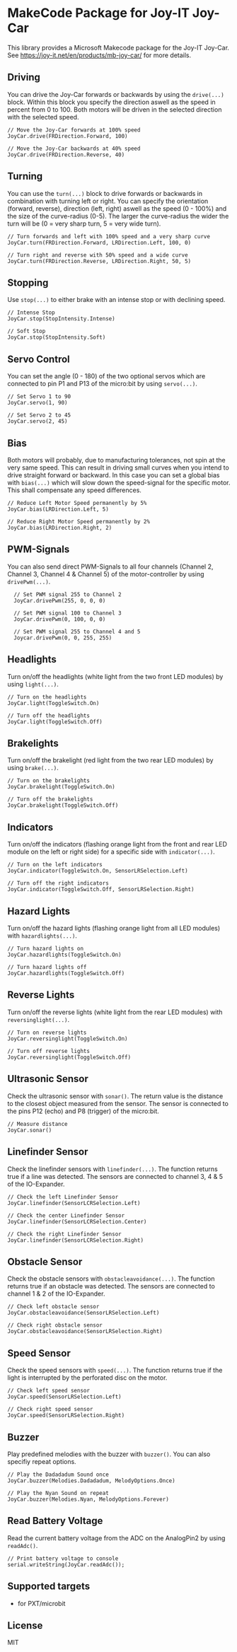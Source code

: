 # MakeCode Package for Joy-IT Joy-Car

This library provides a Microsoft Makecode package for the Joy-IT Joy-Car.
See https://joy-it.net/en/products/mb-joy-car/ for more details.

## Driving
You can drive the Joy-Car forwards or backwards by using the `drive(...)` block. Within this block you specify the direction aswell as the speed in percent from 0 to 100.
Both motors will be driven in the selected direction with the selected speed.
```blocks
// Move the Joy-Car forwards at 100% speed
JoyCar.drive(FRDirection.Forward, 100)

// Move the Joy-Car backwards at 40% speed
JoyCar.drive(FRDirection.Reverse, 40)
```

## Turning
You can use the `turn(...)` block to drive forwards or backwards in combination with turning left or right.
You can specify the orientation (forward, reverse), direction (left, right) aswell as the speed (0 - 100%) and the size of the curve-radius (0-5).
The larger the curve-radius the wider the turn will be (0 = very sharp turn, 5 = very wide turn).
```blocks
// Turn forwards and left with 100% speed and a very sharp curve
JoyCar.turn(FRDirection.Forward, LRDirection.Left, 100, 0)

// Turn right and reverse with 50% speed and a wide curve
JoyCar.turn(FRDirection.Reverse, LRDirection.Right, 50, 5)
```

## Stopping
Use `stop(...)` to either brake with an intense stop or with declining speed.
```blocks
// Intense Stop
JoyCar.stop(StopIntensity.Intense)

// Soft Stop
JoyCar.stop(StopIntensity.Soft)
```

## Servo Control
You can set the angle (0 - 180) of the two optional servos which are connected to pin P1 and P13 of the micro:bit by using `servo(...)`.
```blocks
// Set Servo 1 to 90
JoyCar.servo(1, 90)

// Set Servo 2 to 45
JoyCar.servo(2, 45)
```

## Bias
Both motors will probably, due to manufacturing tolerances, not spin at the very same speed. This can result in driving small curves when you intend to drive straight forward or backward. In this case you can set a global bias with `bias(...)` which will slow down the speed-signal for the specific motor. This shall compensate any speed differences.
```blocks
// Reduce Left Motor Speed permanently by 5%
JoyCar.bias(LRDirection.Left, 5)

// Reduce Right Motor Speed permanently by 2%
JoyCar.bias(LRDirection.Right, 2)
```

## PWM-Signals
You can also send direct PWM-Signals to all four channels (Channel 2, Channel 3, Channel 4 & Channel 5) of the motor-controller by using `drivePwm(...)`.
```blocks
  // Set PWM signal 255 to Channel 2
  JoyCar.drivePwm(255, 0, 0, 0)

  // Set PWM signal 100 to Channel 3
  JoyCar.drivePwm(0, 100, 0, 0)

  // Set PWM signal 255 to Channel 4 and 5
  Joycar.drivePwm(0, 0, 255, 255)
```

## Headlights
Turn on/off the headlights (white light from the two front LED modules) by using `light(...)`.
```blocks
// Turn on the headlights
JoyCar.light(ToggleSwitch.On)

// Turn off the headlights
JoyCar.light(ToggleSwitch.Off)
```

## Brakelights
Turn on/off the brakelight (red light from the two rear LED modules) by using `brake(...)`.
```blocks
// Turn on the brakelights
JoyCar.brakelight(ToggleSwitch.On)

// Turn off the brakelights
JoyCar.brakelight(ToggleSwitch.Off)
```

## Indicators
Turn on/off the indicators (flashing orange light from the front and rear LED module on the left or right side) for a specific side with `indicator(...)`.
```blocks
// Turn on the left indicators
JoyCar.indicator(ToggleSwitch.On, SensorLRSelection.Left)

// Turn off the right indicators
JoyCar.indicator(ToggleSwitch.Off, SensorLRSelection.Right)
```
## Hazard Lights
Turn on/off the hazard lights (flashing orange light from all LED modules) with `hazardlights(...)`.
```blocks
// Turn hazard lights on
JoyCar.hazardlights(ToggleSwitch.On)

// Turn hazard lights off
JoyCar.hazardlights(ToggleSwitch.Off)
```

## Reverse Lights
Turn on/off the reverse lights (white light from the rear LED modules) with `reversinglight(...)`.
```blocks
// Turn on reverse lights
JoyCar.reversinglight(ToggleSwitch.On)

// Turn off reverse lights
JoyCar.reversinglight(ToggleSwitch.Off)
```

## Ultrasonic Sensor
Check the ultrasonic sensor with `sonar()`. The return value is the distance to the closest object measured from the sensor. The sensor is connected to the pins P12 (echo) and P8 (trigger) of the micro:bit.
```block
// Measure distance
JoyCar.sonar()
```

## Linefinder Sensor
Check the linefinder sensors with `linefinder(...)`. The function returns true if a line was detected. The sensors are connected to channel 3, 4 & 5 of the IO-Expander.
```block
// Check the left Linefinder Sensor
JoyCar.linefinder(SensorLCRSelection.Left)

// Check the center Linefinder Sensor
JoyCar.linefinder(SensorLCRSelection.Center)

// Check the right Linefinder Sensor
JoyCar.linefinder(SensorLCRSelection.Right)
```

## Obstacle Sensor
Check the obstacle sensors with `obstacleavoidance(...)`. The function returns true if an obstacle was detected. The sensors are connected to channel 1 & 2 of the IO-Expander.
```block
// Check left obstacle sensor
JoyCar.obstacleavoidance(SensorLRSelection.Left)

// Check right obstacle sensor
JoyCar.obstacleavoidance(SensorLRSelection.Right)
```

## Speed Sensor
Check the speed sensors with `speed(...)`. The function returns true if the light is interrupted by the perforated disc on the motor.
```block
// Check left speed sensor
JoyCar.speed(SensorLRSelection.Left)

// Check right speed sensor
JoyCar.speed(SensorLRSelection.Right)
```

## Buzzer
Play predefined melodies with the buzzer with `buzzer()`. You can also specifiy repeat options.
```block
// Play the Dadadadum Sound once
JoyCar.buzzer(Melodies.Dadadadum, MelodyOptions.Once)

// Play the Nyan Sound on repeat
JoyCar.buzzer(Melodies.Nyan, MelodyOptions.Forever)
```

## Read Battery Voltage
Read the current battery voltage from the ADC on the AnalogPin2 by using `readAdc()`.
```block
// Print battery voltage to console
serial.writeString(JoyCar.readAdc());
```

## Supported targets

* for PXT/microbit

## License

MIT
